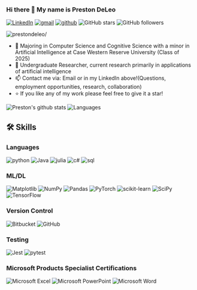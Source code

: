 ### Hi there 👋 My name is Preston DeLeo
[![LinkedIn](https://img.shields.io/badge/linkedin-%230077B5.svg?style=for-the-badge&logo=linkedin&logoColor=white)](https://www.linkedin.com/in/preston-deleo-66573425b)
[![gmail](https://img.shields.io/badge/Gmail-D14836?style=for-the-badge&logo=Gmail&logoColor=white)](mailto:prestondeleo@gmail.com)
[![github](https://img.shields.io/badge/GitHub-000000?style=for-the-badge&logo=GitHub&logoColor=white)](https://github.com/prestondeleo)
![GitHub stars](https://img.shields.io/github/stars/prestondeleo?style=social) 
![GitHub followers](https://img.shields.io/github/followers/prestondeleo?style=social)
<p align="left"> <img src=https://komarev.com/ghpvc/?username=prestondeleo alt=prestondeleo/> </p>

- 🏫 Majoring in Computer Science and Cognitive Science with a minor in Artificial Intelligence at Case Western Reserve University (Class of 2025)
- 🔬 Undergraduate Researcher, current research primarily in applications of artificial intelligence
- 📫 Contact me via: Email or in my LinkedIn above!(Questions, employment opportunities, research, collaboration)
- ⭐  If you like any of my work please feel free to give it a star!

![Preston's github stats](https://github-readme-stats.vercel.app/api?username=prestondeleo)
![Languages](https://github-readme-stats.vercel.app/api/top-langs/?username=prestondeleo)

## 🛠️ Skills

### Languages

![python](https://img.shields.io/badge/Python-3776AB?style=for-the-badge&logo=python&logoColor=white)
![Java](https://img.shields.io/badge/java-%23ED8B00.svg?style=for-the-badge&logo=openjdk&logoColor=white)
![julia](https://img.shields.io/badge/Julia-9558B2?style=for-the-badge&logo=julia&logoColor=white)
![c#](https://img.shields.io/badge/C%23-239120?style=for-the-badge&logo=c-sharp&logoColor=white)
![sql](https://img.shields.io/badge/SQL-CC2927?style=for-the-badge&logo=sql&logoColor=white)

### ML/DL

![Matplotlib](https://img.shields.io/badge/Matplotlib-%23ffffff.svg?style=for-the-badge&logo=Matplotlib&logoColor=black)
![NumPy](https://img.shields.io/badge/numpy-%23013243.svg?style=for-the-badge&logo=numpy&logoColor=white)
![Pandas](https://img.shields.io/badge/pandas-%23150458.svg?style=for-the-badge&logo=pandas&logoColor=white)
![PyTorch](https://img.shields.io/badge/PyTorch-%23EE4C2C.svg?style=for-the-badge&logo=PyTorch&logoColor=white)
![scikit-learn](https://img.shields.io/badge/scikit--learn-%23F7931E.svg?style=for-the-badge&logo=scikit-learn&logoColor=white)
![SciPy](https://img.shields.io/badge/SciPy-%230C55A5.svg?style=for-the-badge&logo=scipy&logoColor=%white)
![TensorFlow](https://img.shields.io/badge/TensorFlow-%23FF6F00.svg?style=for-the-badge&logo=TensorFlow&logoColor=white)

### Version Control

![Bitbucket](https://img.shields.io/badge/bitbucket-%230047B3.svg?style=for-the-badge&logo=bitbucket&logoColor=white)
![GitHub](https://img.shields.io/badge/github-%23121011.svg?style=for-the-badge&logo=github&logoColor=white)

### Testing

![Jest](https://img.shields.io/badge/-jest-%23C21325?style=for-the-badge&logo=jest&logoColor=white)
![pytest](https://img.shields.io/badge/Pytest-3776AB?style=for-the-badge&logo=python&logoColor=white)

### Microsoft Products Specialist Certifications

![Microsoft Excel](https://img.shields.io/badge/Microsoft_Excel-217346?style=for-the-badge&logo=microsoft-excel&logoColor=white)
![Microsoft PowerPoint](https://img.shields.io/badge/Microsoft_PowerPoint-B7472A?style=for-the-badge&logo=microsoft-powerpoint&logoColor=white)
![Microsoft Word](https://img.shields.io/badge/Microsoft_Word-2B579A?style=for-the-badge&logo=microsoft-word&logoColor=white)

<!--
**prestondeleo/prestondeleo** is a ✨ _special_ ✨ repository because its `README.md` (this file) appears on your GitHub profile.

Here are some ideas to get you started:

- 🔭 I’m currently working on ...
- 🌱 I’m currently learning ...
- 👯 I’m looking to collaborate on ...
- 🤔 I’m looking for help with ...
- 💬 Ask me about ...
- 📫 How to reach me: ...
- 😄 Pronouns: ...
- ⚡ Fun fact: ...
-->
